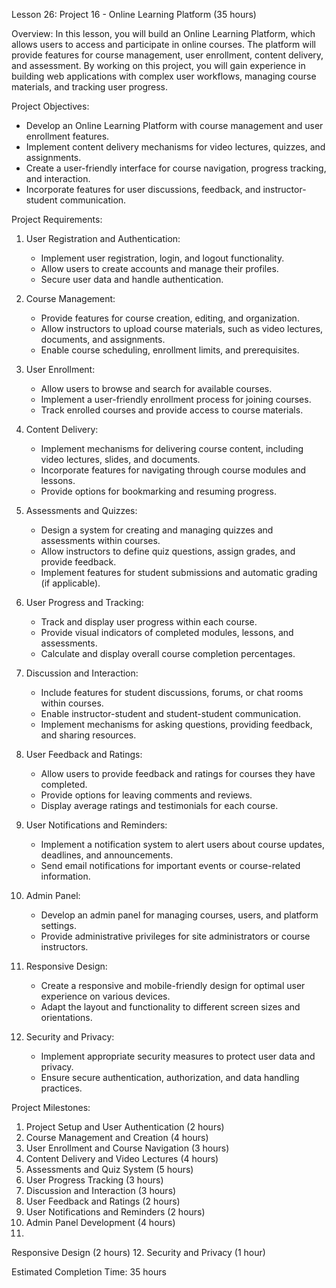 Lesson 26: Project 16 - Online Learning Platform (35 hours)

Overview:
In this lesson, you will build an Online Learning Platform, which allows users to access and participate in online courses. The platform will provide features for course management, user enrollment, content delivery, and assessment. By working on this project, you will gain experience in building web applications with complex user workflows, managing course materials, and tracking user progress.

Project Objectives:
- Develop an Online Learning Platform with course management and user enrollment features.
- Implement content delivery mechanisms for video lectures, quizzes, and assignments.
- Create a user-friendly interface for course navigation, progress tracking, and interaction.
- Incorporate features for user discussions, feedback, and instructor-student communication.

Project Requirements:
1. User Registration and Authentication:
   - Implement user registration, login, and logout functionality.
   - Allow users to create accounts and manage their profiles.
   - Secure user data and handle authentication.

2. Course Management:
   - Provide features for course creation, editing, and organization.
   - Allow instructors to upload course materials, such as video lectures, documents, and assignments.
   - Enable course scheduling, enrollment limits, and prerequisites.

3. User Enrollment:
   - Allow users to browse and search for available courses.
   - Implement a user-friendly enrollment process for joining courses.
   - Track enrolled courses and provide access to course materials.

4. Content Delivery:
   - Implement mechanisms for delivering course content, including video lectures, slides, and documents.
   - Incorporate features for navigating through course modules and lessons.
   - Provide options for bookmarking and resuming progress.

5. Assessments and Quizzes:
   - Design a system for creating and managing quizzes and assessments within courses.
   - Allow instructors to define quiz questions, assign grades, and provide feedback.
   - Implement features for student submissions and automatic grading (if applicable).

6. User Progress and Tracking:
   - Track and display user progress within each course.
   - Provide visual indicators of completed modules, lessons, and assessments.
   - Calculate and display overall course completion percentages.

7. Discussion and Interaction:
   - Include features for student discussions, forums, or chat rooms within courses.
   - Enable instructor-student and student-student communication.
   - Implement mechanisms for asking questions, providing feedback, and sharing resources.

8. User Feedback and Ratings:
   - Allow users to provide feedback and ratings for courses they have completed.
   - Provide options for leaving comments and reviews.
   - Display average ratings and testimonials for each course.

9. User Notifications and Reminders:
   - Implement a notification system to alert users about course updates, deadlines, and announcements.
   - Send email notifications for important events or course-related information.

10. Admin Panel:
    - Develop an admin panel for managing courses, users, and platform settings.
    - Provide administrative privileges for site administrators or course instructors.

11. Responsive Design:
    - Create a responsive and mobile-friendly design for optimal user experience on various devices.
    - Adapt the layout and functionality to different screen sizes and orientations.

12. Security and Privacy:
    - Implement appropriate security measures to protect user data and privacy.
    - Ensure secure authentication, authorization, and data handling practices.

Project Milestones:
1. Project Setup and User Authentication (2 hours)
2. Course Management and Creation (4 hours)
3. User Enrollment and Course Navigation (3 hours)
4. Content Delivery and Video Lectures (4 hours)
5. Assessments and Quiz System (5 hours)
6. User Progress Tracking (3 hours)
7. Discussion and Interaction (3 hours)
8. User Feedback and Ratings (2 hours)
9. User Notifications and Reminders (2 hours)
10. Admin Panel Development (4 hours)
11.

 Responsive Design (2 hours)
12. Security and Privacy (1 hour)

Estimated Completion Time: 35 hours